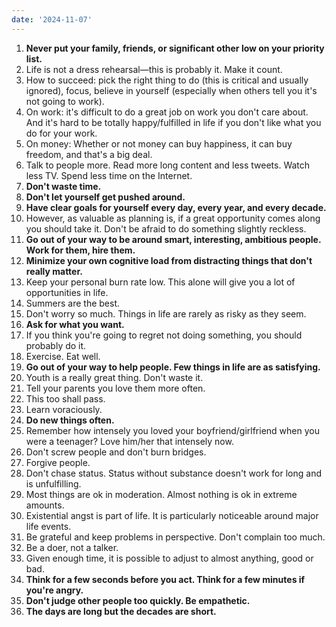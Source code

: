 ```yaml
---
date: '2024-11-07'
---
```

1. **Never put your family, friends, or significant other low on your priority list.**
2. Life is not a dress rehearsal—this is probably it. Make it count.
3. How to succeed: pick the right thing to do (this is critical and usually ignored), focus, believe in yourself (especially when others tell you it's not going to work).
4. On work: it's difficult to do a great job on work you don't care about. And it's hard to be totally happy/fulfilled in life if you don't like what you do for your work.
5. On money: Whether or not money can buy happiness, it can buy freedom, and that's a big deal.
6. Talk to people more. Read more long content and less tweets. Watch less TV. Spend less time on the Internet.
7. **Don't waste time.**
8. **Don't let yourself get pushed around.**
9. **Have clear goals for yourself every day, every year, and every decade.**
10. However, as valuable as planning is, if a great opportunity comes along you should take it. Don't be afraid to do something slightly reckless.
11. **Go out of your way to be around smart, interesting, ambitious people. Work for them, hire them.**
12. **Minimize your own cognitive load from distracting things that don't really matter.**
13. Keep your personal burn rate low. This alone will give you a lot of opportunities in life.
14. Summers are the best.
15. Don't worry so much. Things in life are rarely as risky as they seem.
16. **Ask for what you want.**
17. If you think you're going to regret not doing something, you should probably do it.
18. Exercise. Eat well.
19. **Go out of your way to help people. Few things in life are as satisfying.**
20. Youth is a really great thing. Don't waste it.
21. Tell your parents you love them more often.
22. This too shall pass.
23. Learn voraciously.
24. **Do new things often.**
25. Remember how intensely you loved your boyfriend/girlfriend when you were a teenager? Love him/her that intensely now.
26. Don't screw people and don't burn bridges.
27. Forgive people.
28. Don't chase status. Status without substance doesn't work for long and is unfulfilling.
29. Most things are ok in moderation. Almost nothing is ok in extreme amounts.
30. Existential angst is part of life. It is particularly noticeable around major life events.
31. Be grateful and keep problems in perspective. Don't complain too much.
32. Be a doer, not a talker.
33. Given enough time, it is possible to adjust to almost anything, good or bad.
34. **Think for a few seconds before you act. Think for a few minutes if you're angry.**
35. **Don't judge other people too quickly. Be empathetic.**
36. **The days are long but the decades are short.**